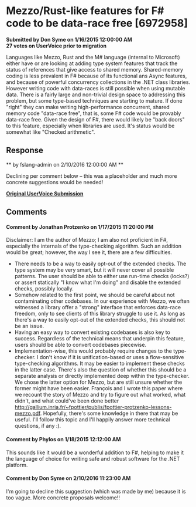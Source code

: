 # Mezzo/Rust-like features for F# code to be data-race free [6972958] #

**Submitted by Don Syme on 1/16/2015 12:00:00 AM**  
**27 votes on UserVoice prior to migration**  

Languages like Mezzo, Rust and the M# language (internal to Microsoft) either have or are looking at adding type system features that track the status of references that give access to shared memory.
Shared-memory coding is less prevalent in F# because of its functional ans Async features, and because of powerful concurrency collections in the .NET class libraries.
However writing code with data-races is still possible when using mutable data.
There is a fairly large and non-trivial design space to addressing this problem, but some type-based techniques are starting to mature. If done "right" they can make writing high-performance concurrent, shared memory code "data-race free", that is, some F# code would be provably data-race free.
Given the design of F#, there would likely be "back doors" to this feature, especially when libraries are used. It's status would be somewhat like "Checked arithmetic".



## Response ##
** by fslang-admin on 2/10/2016 12:00:00 AM **

Declining per comment below – this was a placeholder and much more concrete suggestions would be needed!


**[Original UserVoice Submission](https://fslang.uservoice.com/forums/245727-f-language/suggestions/6972958)**


## Comments ##


#### Comment by Jonathan Protzenko on 1/17/2015 11:20:00 PM ####
Disclaimer: I am the author of Mezzo; I am also not proficient in F#, especially the internals of the type-checking algorithm.
Such an addition would be great; however, the way I see it, there are a few difficulties.
- There needs to be a way to easily opt-out of the extended checks. The type system may be very smart, but it will never cover all possible patterns. The user should be able to either use run-time checks (locks?) or assert statically "I know what I'm doing" and disable the extended checks, possibly locally.
- Somehow related to the first point, we should be careful about not contaminating other codebases. In our experience with Mezzo, we often witnessed a library offer a "strong" interface that enforces data-race freedom, only to see clients of this library struggle to use it. As long as there's a way to easily opt-out of the extended checks, this should not be an issue.
- Having an easy way to convert existing codebases is also key to success. Regardless of the technical means that underpin this feature, users should be able to convert codebases piecewise.
- Implementation-wise, this would probably require changes to the type-checker. I don't know if it is unification-based or uses a flow-sensitive type-checking algorithms. It may be easier to implement these checks in the latter case. There's also the question of whether this should be a separate analysis or directly implemented deep within the type-checker. We chose the latter option for Mezzo, but are still unsure whether the former might have been easier.
François and I wrote this paper where we recount the story of Mezzo and try to figure out what worked, what didn't, and what could've been done better <http://gallium.inria.fr/~fpottier/publis/fpottier-protzenko-lessons-mezzo.pdf>. Hopefully, there's some knowledge in there that may be useful.
I'll follow this topic and I'll happily answer more technical questions, if any :).


#### Comment by Phylos on 1/18/2015 12:12:00 AM ####
This sounds like it would be a wonderful addition to F#, helping to make it the language of choice for writing safe and robust software for the .NET platform.


#### Comment by Don Syme on 2/10/2016 11:23:00 AM ####
I'm going to decline this suggestion (which was made by me) because it is too vague.
More concrete proposals welcome!!

